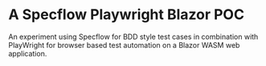 # A Specflow Playwright Blazor POC
An experiment using Specflow for BDD style test cases in combination with PlayWright for browser based test automation on a Blazor WASM web application.
